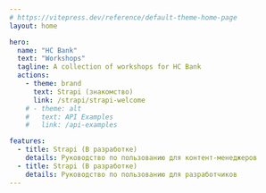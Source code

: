 ```yaml
---
# https://vitepress.dev/reference/default-theme-home-page
layout: home

hero:
  name: "HC Bank"
  text: "Workshops"
  tagline: A collection of workshops for HC Bank
  actions:
    - theme: brand
      text: Strapi (знакомство)
      link: /strapi/strapi-welcome
    # - theme: alt
    #   text: API Examples
    #   link: /api-examples

features:
  - title: Strapi (В разработке)
    details: Руководство по пользованию для контент-менеджеров
  - title: Strapi (В разработке)
    details: Руководство по пользованию для разработчиков
---
```


